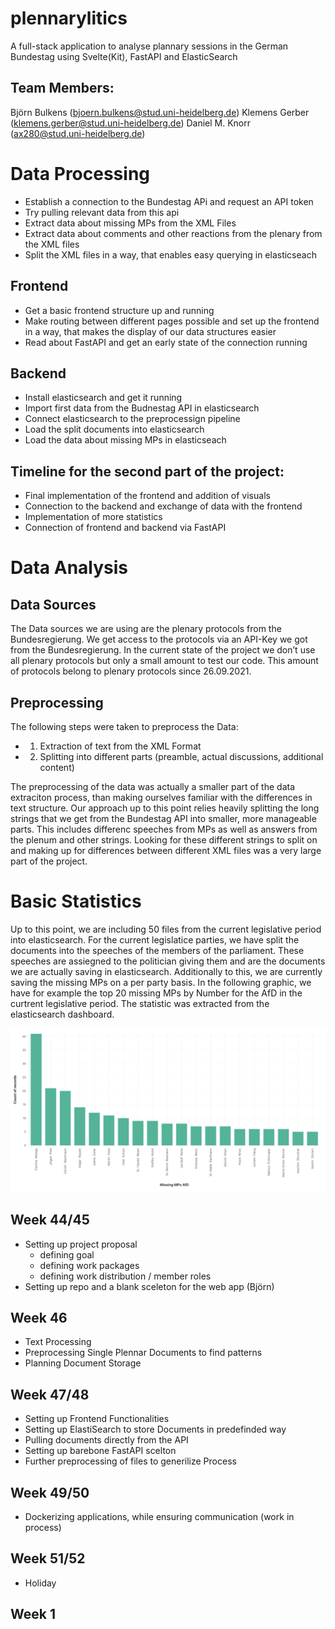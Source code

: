 # plennarylitics
A full-stack application to analyse plannary sessions in the German Bundestag using Svelte(Kit), FastAPI and ElasticSearch

## Team Members:

Björn Bulkens (bjoern.bulkens@stud.uni-heidelberg.de)
Klemens Gerber (klemens.gerber@stud.uni-heidelberg.de)
Daniel M. Knorr (ax280@stud.uni-heidelberg.de)

# Data Processing

* Establish a connection to the Bundestag APi and request an API token
* Try pulling relevant data from this api 
* Extract data about missing MPs from the XML Files
* Extract data about comments and other reactions from the plenary from the XML files
* Split the XML files in a way, that enables easy querying in elasticseach

## Frontend
* Get a basic frontend structure up and running
* Make routing between different pages possible and set up the frontend in a way, that makes the display of our data structures easier
* Read about FastAPI and get an early state of the connection running

## Backend

* Install elasticsearch and get it running
* Import first data from the Budnestag API in elasticsearch
* Connect elasticsearch to the preprocessign pipeline
* Load the split documents into elasticsearch
* Load the data about missing MPs in elasticseach
 

## Timeline for the second part of the project:

* Final implementation of the frontend and addition of visuals
* Connection to the backend and exchange of data with the frontend
* Implementation of more statistics
* Connection of frontend and backend via FastAPI

# Data Analysis

## Data Sources
The Data sources we are using are the plenary protocols from the Bundesregierung. We get access to the protocols via an API-Key we got from the Bundesregierung. In the current state of the project we don’t use all plenary protocols but only a small amount to test our code. This amount of protocols belong to plenary protocols since 26.09.2021.

## Preprocessing
The following steps were taken to preprocess the Data:
* 1. Extraction of text from the XML Format
* 2. Splitting into different parts (preamble, actual discussions, additional content)

The preprocessing of the data was actually a smaller part of the data extraciton process, than making ourselves familiar with the differences in text structure. Our approach up to this point relies heavily splitting the long strings that we get from the Bundestag API into smaller, more manageable parts. This includes differenc speeches from MPs as well as answers from the plenum and other strings. Looking for these different strings to split on and making up for differences between different XML files was a very large part of the project.

# Basic Statistics

Up to this point, we are including 50 files from the current legislative period into elasticsearch. For the current legislatice parties, we have split the documents into the speeches of the members of the parliament. These speeches are assiegned to the politician giving them and are the documents we are actually saving in elasticsearch. Additionally to this, we are currently saving the missing MPs on a per party basis. In the following graphic, we have for example the top 20 missing MPs by Number for the AfD in the curtrent legislative period. The statistic was extracted from the elasticsearch dashboard. 

![alt text](https://github.com/FatManWalking/plennarylitics/blob/klemens-branch/Visualizations/Top_20_missing_mpsAfD.png)

## Week 44/45

* Setting up project proposal
  * defining goal
  * defining work packages
  * defining work distribution / member roles
* Setting up repo and a blank sceleton for the web app (Björn)

## Week 46
* Text Processing
 * Preprocessing Single Plennar Documents to find patterns
 * Planning Document Storage


## Week 47/48
* Setting up Frontend Functionalities
* Setting up ElastiSearch to store Documents in predefinded way
* Pulling documents directly from the API
* Setting up barebone FastAPI scelton
* Further preprocessing of files to generilize Process


## Week 49/50
* Dockerizing applications, while ensuring communication (work in process)


## Week 51/52
* Holiday

## Week 1

